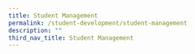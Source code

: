 ```yaml
---
title: Student Management
permalink: /student-development/student-management
description: ""
third_nav_title: Student Management
---
```

